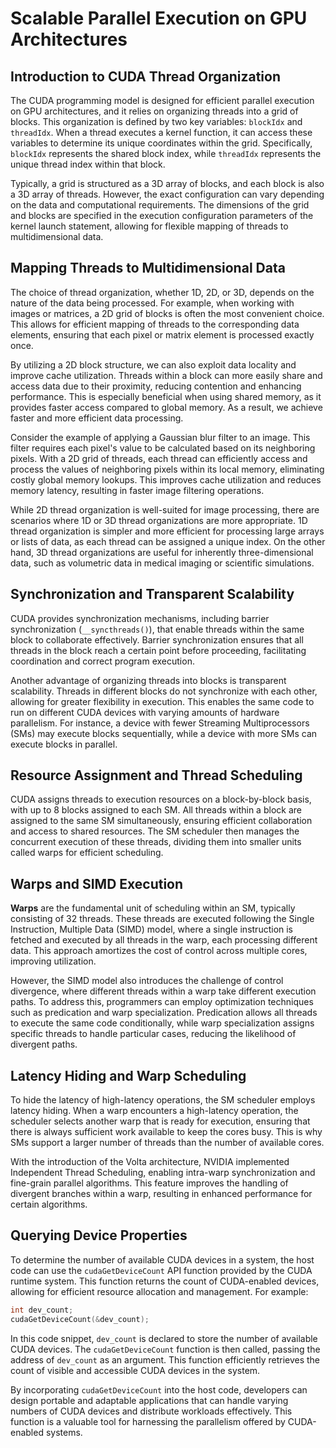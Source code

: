 # Scalable Parallel Execution on GPU Architectures

## Introduction to CUDA Thread Organization

The CUDA programming model is designed for efficient parallel execution on GPU architectures, and it relies on organizing threads into a grid of blocks. This organization is defined by two key variables: `blockIdx` and `threadIdx`. When a thread executes a kernel function, it can access these variables to determine its unique coordinates within the grid. Specifically, `blockIdx` represents the shared block index, while `threadIdx` represents the unique thread index within that block.

Typically, a grid is structured as a 3D array of blocks, and each block is also a 3D array of threads. However, the exact configuration can vary depending on the data and computational requirements. The dimensions of the grid and blocks are specified in the execution configuration parameters of the kernel launch statement, allowing for flexible mapping of threads to multidimensional data.

## Mapping Threads to Multidimensional Data

The choice of thread organization, whether 1D, 2D, or 3D, depends on the nature of the data being processed. For example, when working with images or matrices, a 2D grid of blocks is often the most convenient choice. This allows for efficient mapping of threads to the corresponding data elements, ensuring that each pixel or matrix element is processed exactly once.

By utilizing a 2D block structure, we can also exploit data locality and improve cache utilization. Threads within a block can more easily share and access data due to their proximity, reducing contention and enhancing performance. This is especially beneficial when using shared memory, as it provides faster access compared to global memory. As a result, we achieve faster and more efficient data processing.

Consider the example of applying a Gaussian blur filter to an image. This filter requires each pixel's value to be calculated based on its neighboring pixels. With a 2D grid of threads, each thread can efficiently access and process the values of neighboring pixels within its local memory, eliminating costly global memory lookups. This improves cache utilization and reduces memory latency, resulting in faster image filtering operations.

While 2D thread organization is well-suited for image processing, there are scenarios where 1D or 3D thread organizations are more appropriate. 1D thread organization is simpler and more efficient for processing large arrays or lists of data, as each thread can be assigned a unique index. On the other hand, 3D thread organizations are useful for inherently three-dimensional data, such as volumetric data in medical imaging or scientific simulations.

## Synchronization and Transparent Scalability

CUDA provides synchronization mechanisms, including barrier synchronization (`__syncthreads()`), that enable threads within the same block to collaborate effectively. Barrier synchronization ensures that all threads in the block reach a certain point before proceeding, facilitating coordination and correct program execution.

Another advantage of organizing threads into blocks is transparent scalability. Threads in different blocks do not synchronize with each other, allowing for greater flexibility in execution. This enables the same code to run on different CUDA devices with varying amounts of hardware parallelism. For instance, a device with fewer Streaming Multiprocessors (SMs) may execute blocks sequentially, while a device with more SMs can execute blocks in parallel.

## Resource Assignment and Thread Scheduling

CUDA assigns threads to execution resources on a block-by-block basis, with up to 8 blocks assigned to each SM. All threads within a block are assigned to the same SM simultaneously, ensuring efficient collaboration and access to shared resources. The SM scheduler then manages the concurrent execution of these threads, dividing them into smaller units called warps for efficient scheduling.

## Warps and SIMD Execution

**Warps** are the fundamental unit of scheduling within an SM, typically consisting of 32 threads. These threads are executed following the Single Instruction, Multiple Data (SIMD) model, where a single instruction is fetched and executed by all threads in the warp, each processing different data. This approach amortizes the cost of control across multiple cores, improving utilization.

However, the SIMD model also introduces the challenge of control divergence, where different threads within a warp take different execution paths. To address this, programmers can employ optimization techniques such as predication and warp specialization. Predication allows all threads to execute the same code conditionally, while warp specialization assigns specific threads to handle particular cases, reducing the likelihood of divergent paths.

## Latency Hiding and Warp Scheduling

To hide the latency of high-latency operations, the SM scheduler employs latency hiding. When a warp encounters a high-latency operation, the scheduler selects another warp that is ready for execution, ensuring that there is always sufficient work available to keep the cores busy. This is why SMs support a larger number of threads than the number of available cores.

With the introduction of the Volta architecture, NVIDIA implemented Independent Thread Scheduling, enabling intra-warp synchronization and fine-grain parallel algorithms. This feature improves the handling of divergent branches within a warp, resulting in enhanced performance for certain algorithms.

## Querying Device Properties

To determine the number of available CUDA devices in a system, the host code can use the `cudaGetDeviceCount` API function provided by the CUDA runtime system. This function returns the count of CUDA-enabled devices, allowing for efficient resource allocation and management. For example:

```c
int dev_count;
cudaGetDeviceCount(&dev_count);
```

In this code snippet, `dev_count` is declared to store the number of available CUDA devices. The `cudaGetDeviceCount` function is then called, passing the address of `dev_count` as an argument. This function efficiently retrieves the count of visible and accessible CUDA devices in the system.

By incorporating `cudaGetDeviceCount` into the host code, developers can design portable and adaptable applications that can handle varying numbers of CUDA devices and distribute workloads effectively. This function is a valuable tool for harnessing the parallelism offered by CUDA-enabled systems.
